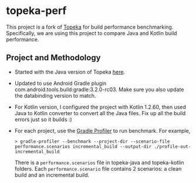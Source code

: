 # topeka-perf
This project is a fork of [Topeka](https://github.com/googlesamples/android-topeka) for build performance benchmarking. Specifically, we are using this project to compare Java and Kotlin build performance.


## Project and Methodology
* Started with the Java version of Topeka [here](https://github.com/googlesamples/android-topeka/tree/java).
* Updated to use Android Gradle plugin com.android.tools.build:gradle:3.2.0-rc03. Make sure you also update the databinding version to match.
* For Kotlin version, I configured the project with Kotlin 1.2.60, then used Java to Kotlin converter to convert all the Java files. Fix up all the build errors just so it builds :)
* For each project, use the [Gradle Profiler](https://github.com/gradle/gradle-profiler) to run benchmark.
  For example,
  
    ```> gradle-profiler --benchmark --project-dir --scenario-file performance.scenarios incremental_build --output-dir ./profile-out-incremental_build```
    
    There is a ```performance.scenarios``` file in topeka-java and topeka-kotlin folders. Each ```performance.scenario``` file contains 2 scenarios: a clean build and an incremental build.

